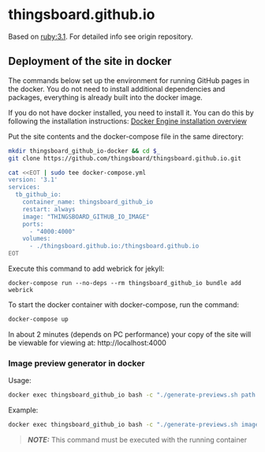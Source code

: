 # thingsboard.github.io

Based on [ruby:3.1](https://hub.docker.com/_/ruby). For detailed info see origin repository.

## Deployment of the site in docker

The commands below set up the environment for running GitHub pages in the docker. You do not need to install additional dependencies and packages, everything is already built into the docker image.

If you do not have docker installed, you need to install it. You can do this by following the installation instructions: [Docker Engine installation overview](https://docs.docker.com/engine/install/)

Put the site contents and the docker-compose file in the same directory:

```bash
mkdir thingsboard_github_io-docker && cd $_
git clone https://github.com/thingsboard/thingsboard.github.io.git

cat <<EOT | sudo tee docker-compose.yml
version: '3.1'
services:
  tb_github_io:
    container_name: thingsboard_github_io
    restart: always
    image: "THINGSBOARD_GITHUB_IO_IMAGE"
    ports:
      - "4000:4000"
    volumes:
      - ./thingsboard.github.io:/thingsboard.github.io
EOT
```

Execute this command to add webrick for jekyll:
```
docker-compose run --no-deps --rm thingsboard_github_io bundle add webrick
```

To start the docker container with docker-compose, run the command:

```bash
docker-compose up
```

In about 2 minutes (depends on PC performance) your copy of the site will be viewable for viewing at: http://localhost:4000

### Image preview generator in docker

Usage:
```bash
docker exec thingsboard_github_io bash -c "./generate-previews.sh path file_mask*.png"

```

Example:
```bash
docker exec thingsboard_github_io bash -c "./generate-previews.sh images/solution-templates *.png"

```
> **_NOTE:_** This command must be executed with the running container